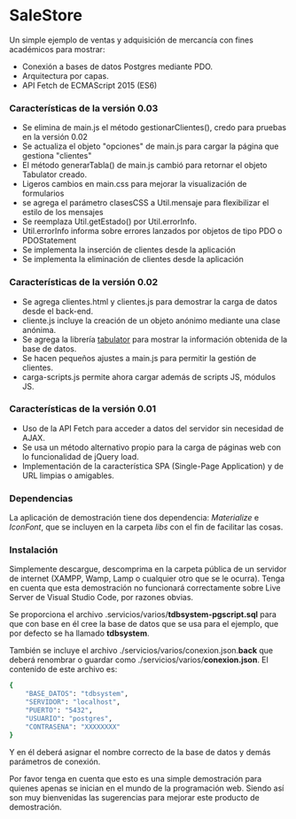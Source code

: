 # SaleStore

Un simple ejemplo de ventas y adquisición de mercancía con fines académicos para mostrar:

  - Conexión a bases de datos Postgres mediante PDO.
  - Arquitectura por capas.
  - API Fetch de ECMAScript 2015 (ES6)

### Características de la versión 0.03
  - Se elimina de main.js el método gestionarClientes(), credo para pruebas en la versión 0.02
  - Se actualiza el objeto "opciones" de main.js para cargar la página que gestiona "clientes"
  - El método generarTabla() de main.js cambió para retornar el objeto Tabulator creado.
  - Ligeros cambios en main.css para mejorar la visualización de formularios
  - se agrega el parámetro clasesCSS a Util.mensaje para flexibilizar el estilo de los mensajes
  - Se reemplaza Util.getEstado() por Util.errorInfo. 
  - Util.errorInfo informa sobre errores lanzados por objetos de tipo PDO o PDOStatement
  - Se implementa la inserción de clientes desde la aplicación
  - Se implementa la eliminación de clientes desde la aplicación

### Características de la versión 0.02

  - Se agrega clientes.html y clientes.js para demostrar la carga de datos desde el back-end.
  - cliente.js incluye la creación de un objeto anónimo mediante una clase anónima.
  - Se agrega la librería [tabulator] para mostrar la información obtenida de la base de datos.
  - Se hacen pequeños ajustes a main.js para permitir la gestión de clientes.
  - carga-scripts.js permite ahora cargar además de scripts JS, módulos JS.

### Características de la versión 0.01

  - Uso de la API Fetch para acceder a datos del servidor sin necesidad de AJAX.
  - Se usa un método alternativo propio para la carga de páginas web con lo funcionalidad de jQuery load.
  - Implementación de la característica SPA (Single-Page Application) y de URL limpias o amigables.


### Dependencias

La aplicación de demostración tiene dos dependencia: *Materialize* e *IconFont*, que se incluyen en la carpeta *libs* con el fin de facilitar las cosas.

### Instalación

Simplemente descargue, descomprima en la carpeta pública de un servidor de internet (XAMPP, Wamp, Lamp o cualquier otro que se le ocurra). Tenga en cuenta que esta demostración no funcionará correctamente sobre Live Server de Visual Studio Code, por razones obvias.

Se proporciona el archivo .servicios/varios/**tdbsystem-pgscript.sql** para que con base en él cree la base de datos que se usa para el ejemplo, que por defecto se ha llamado **tdbsystem**.

También se incluye el archivo ./servicios/varios/conexion.json.**back** que deberá renombrar o guardar  como ./servicios/varios/**conexion.json**. El contenido de este archivo es:

```sh
{
    "BASE_DATOS": "tdbsystem",
    "SERVIDOR": "localhost",
    "PUERTO": "5432",
    "USUARIO": "postgres",
    "CONTRASENA": "XXXXXXXX"
}
```

Y en él deberá asignar el nombre correcto de la base de datos y demás parámetros de conexión.

Por favor tenga en cuenta que esto es una simple demostración para quienes apenas se inician en el mundo de la programación web. Siendo así son muy bienvenidas las sugerencias para mejorar este producto de demostración.

[Tabulator]: <http://tabulator.info/>